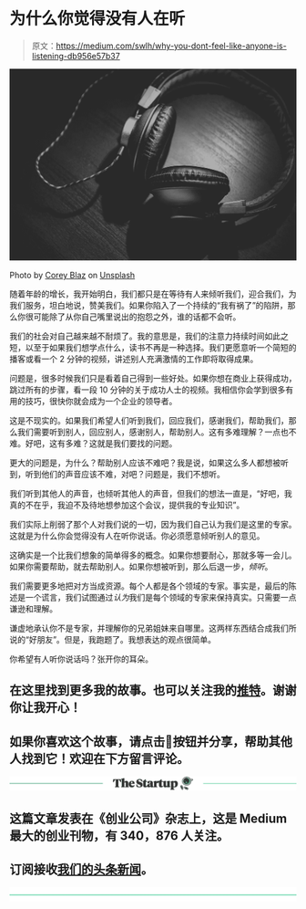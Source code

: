 # 为什么你觉得没有人在听

> 原文：<https://medium.com/swlh/why-you-dont-feel-like-anyone-is-listening-db956e57b37>

![](img/8de8958e07e64b9686fe558c61d78f94.png)

Photo by [Corey Blaz](https://unsplash.com/photos/cZWZjymwI9o?utm_source=unsplash&utm_medium=referral&utm_content=creditCopyText) on [Unsplash](https://unsplash.com/?utm_source=unsplash&utm_medium=referral&utm_content=creditCopyText)

随着年龄的增长，我开始明白，我们都只是在等待有人来倾听我们，迎合我们，为我们服务，坦白地说，赞美我们。如果你陷入了一个持续的“我有祸了”的陷阱，那么你很可能除了从你自己嘴里说出的抱怨之外，谁的话都不会听。

我们的社会对自己越来越不耐烦了。我的意思是，我们的注意力持续时间如此之短，以至于如果我们想学点什么，读书不再是一种选择。我们更愿意听一个简短的播客或看一个 2 分钟的视频，讲述别人充满激情的工作即将取得成果。

问题是，很多时候我们只是看着自己得到一些好处。如果你想在商业上获得成功，跳过所有的步骤，看一段 10 分钟的关于成功人士的视频。我相信你会学到很多有用的技巧，很快你就会成为一个企业的领导者。

这是不现实的。如果我们希望人们听到我们，回应我们，感谢我们，帮助我们，那么我们需要听到别人，回应别人，感谢别人，帮助别人。这有多难理解？一点也不难。好吧，这有多难？这就是我们要找的问题。

更大的问题是，为什么？帮助别人应该不难吧？我是说，如果这么多人都想被听到，听到他们的声音应该不难，对吧？问题是，我们不想听。

我们听到其他人的声音，也倾听其他人的声音，但我们的想法一直是，“好吧，我真的不在乎，我迫不及待地想参加这个会议，提供我的专业知识”。

我们实际上削弱了那个人对我们说的一切，因为我们自己认为我们是这里的专家。这就是为什么你会觉得没有人在听你说话。你必须愿意倾听别人的意见。

这确实是一个比我们想象的简单得多的概念。如果你想要耐心，那就多等一会儿。如果你需要帮助，就去帮助别人。如果你想被听到，那么后退一步，*倾听*。

我们需要更多地把对方当成资源。每个人都是各个领域的专家。事实是，最后的陈述是一个谎言，我们试图通过*认为*我们是每个领域的专家来保持真实。只需要一点谦逊和理解。

谦虚地承认你不是专家，并理解你的兄弟姐妹来自哪里。这两样东西结合成我们所说的“好朋友”。但是，我跑题了。我想表达的观点很简单。

你希望有人听你说话吗？张开你的耳朵。

## 在这里找到更多我的故事。也可以关注我的[推特](https://twitter.com/Eturn102)。谢谢你让我开心！

## 如果你喜欢这个故事，请点击👏按钮并分享，帮助其他人找到它！欢迎在下方留言评论。

[![](img/308a8d84fb9b2fab43d66c117fcc4bb4.png)](https://medium.com/swlh)

## 这篇文章发表在《创业公司》杂志上，这是 Medium 最大的创业刊物，有 340，876 人关注。

## 订阅接收[我们的头条新闻](http://growthsupply.com/the-startup-newsletter/)。

[![](img/b0164736ea17a63403e660de5dedf91a.png)](https://medium.com/swlh)